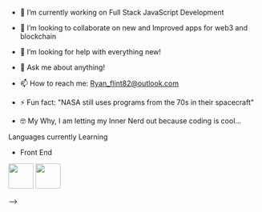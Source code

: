 - 🔭 I’m currently working on Full Stack JavaScript Development
- 👯 I’m looking to collaborate on new and Improved apps for web3 and blockchain
- 🤔 I’m looking for help with everything new! 
- 💬 Ask me about anything!
- 📫 How to reach me: Ryan_flint82@outlook.com
- ⚡ Fun fact: "NASA still uses programs from the 70s in their spacecraft"

- 🤓 My Why, I am letting my Inner Nerd out because coding is cool...

Languages currently Learning

- Front End 

<img src="https://cdn.jsdelivr.net/gh/devicons/devicon/icons/html5/html5-original-wordmark.svg" height= 50px />
            <img src="https://cdn.jsdelivr.net/gh/devicons/devicon/icons/css3/css3-original-wordmark.svg" height= 50px />
          
          
-->
